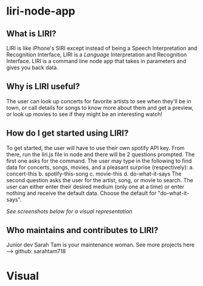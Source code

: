 # liri-node-app

## What is LIRI?
LIRI is like iPhone's SIRI except instead of being a Speech Interpretation and Recognition Interface, LIRI is a _Language_ Interpretation and Recognition Interface. LIRI is a command line node app that takes in parameters and gives you back data.

## Why is LIRI useful?
The user can look up concerts for favorite artists to see when they'll be in town, or call details for  songs to know more about them and get a preview, or look up movies to see if they might be an interesting watch!

## How do I get started using LIRI?
To get started, the user will have to use their own spotify API key. From there, run the liri.js file in node and there will be 2 questions prompted. The first one asks for the command. The user may type in the following to find data for concerts, songs, movies, and a pleasant surprise (respectively):
    a. concert-this
    b. spotify-this-song
    c. movie-this
    d. do-what-it-says
The second question asks the user for the artist, song, or movie to search. The user can either enter their desired medium (only one at a time) or enter nothing and receive the default data. Choose the default for "do-what-it-says".

_See screenshots below for a visual representation_

## Who maintains and contributes to LIRI?
Junior dev Sarah Tam is your maintenance woman. 
See more projects here --> github: sarahtam718

# Visual
